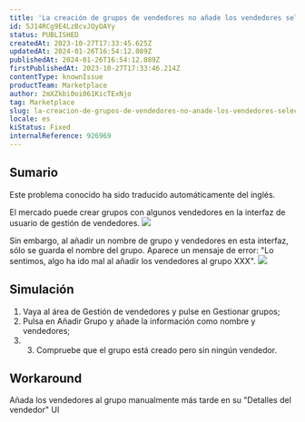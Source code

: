 ```yaml
---
title: 'La creación de grupos de vendedores no añade los vendedores seleccionados'
id: 5J14RCg9E4LzBcvJQyOAYy
status: PUBLISHED
createdAt: 2023-10-27T17:33:45.625Z
updatedAt: 2024-01-26T16:54:12.089Z
publishedAt: 2024-01-26T16:54:12.089Z
firstPublishedAt: 2023-10-27T17:33:46.214Z
contentType: knownIssue
productTeam: Marketplace
author: 2mXZkbi0oi061KicTExNjo
tag: Marketplace
slug: la-creacion-de-grupos-de-vendedores-no-anade-los-vendedores-seleccionados
locale: es
kiStatus: Fixed
internalReference: 926969
---
```


## Sumario

<div class="alert alert-info">
  <p>Este problema conocido ha sido traducido automáticamente del inglés.</p>
</div>


El mercado puede crear grupos con algunos vendedores en la interfaz de usuario de gestión de vendedores.
 ![](https://vtexhelp.zendesk.com/attachments/token/Mi9PZxDSnInogb65PbJ3fEduu/?name=image.png)

Sin embargo, al añadir un nombre de grupo y vendedores en esta interfaz, sólo se guarda el nombre del grupo. Aparece un mensaje de error:
"Lo sentimos, algo ha ido mal al añadir los vendedores al grupo XXX".
 ![](https://vtexhelp.zendesk.com/attachments/token/Gd0FRbqKLDnCGFmIjuXIctxwX/?name=image.png)


##

## Simulación



1. Vaya al área de Gestión de vendedores y pulse en Gestionar grupos;
2. Pulsa en Añadir Grupo y añade la información como nombre y vendedores;
3. 3. Compruebe que el grupo está creado pero sin ningún vendedor.



## Workaround


Añada los vendedores al grupo manualmente más tarde en su "Detalles del vendedor" UI





